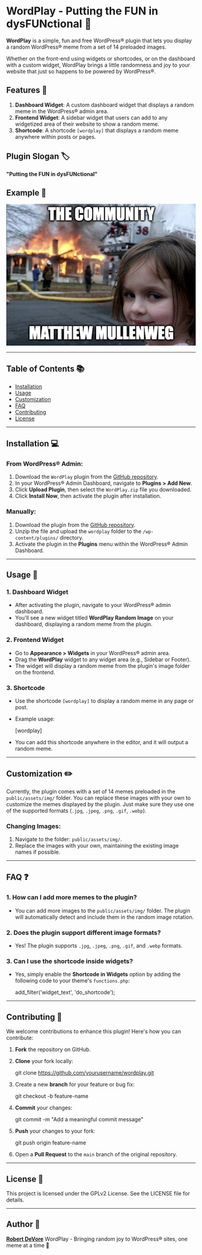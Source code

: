 # WordPlay - Putting the FUN in dysFUNctional 🎉

**WordPlay** is a simple, fun and free WordPress® plugin that lets you display a random WordPress® meme from a set of 14 preloaded images. 

Whether on the front-end using widgets or shortcodes, or on the dashboard with a custom widget, WordPlay brings a little randomness and joy to your website that just so happens to be powered by WordPress®.

## Features 🚀

1. **Dashboard Widget**: A custom dashboard widget that displays a random meme in the WordPress® admin area.
2. **Frontend Widget**: A sidebar widget that users can add to any widgetized area of their website to show a random meme.
3. **Shortcode**: A shortcode `[wordplay]` that displays a random meme anywhere within posts or pages.

## Plugin Slogan 🏷️

**"Putting the FUN in dysFUNctional"**

## Example 📸
![Matt's Scorched Earth Campaign](public/img/matt-the-community-fire.jpg)
* * *

## Table of Contents 📚

- [Installation](#installation)
- [Usage](#usage)
- [Customization](#customization)
- [FAQ](#faq)
- [Contributing](#contributing)
- [License](#license)
* * *

## Installation 💻

### From WordPress® Admin:

1. Download the `WordPlay` plugin from the [GitHub repository](https://github.com/robertdevore/wordplay).
2. In your WordPress® Admin Dashboard, navigate to **Plugins > Add New**.
3. Click **Upload Plugin**, then select the `WordPlay.zip` file you downloaded.
4. Click **Install Now**, then activate the plugin after installation.

### Manually:

1. Download the plugin from the [GitHub repository](https://github.com/robertdevore/wordplay).
2. Unzip the file and upload the `wordplay` folder to the `/wp-content/plugins/` directory.
3. Activate the plugin in the **Plugins** menu within the WordPress® Admin Dashboard.
* * *

## Usage 🎨

### 1. **Dashboard Widget**

- After activating the plugin, navigate to your WordPress® admin dashboard.
- You'll see a new widget titled **WordPlay Random Image** on your dashboard, displaying a random meme from the plugin.

### 2. **Frontend Widget**

- Go to **Appearance > Widgets** in your WordPress® admin area.
- Drag the **WordPlay** widget to any widget area (e.g., Sidebar or Footer).
- The widget will display a random meme from the plugin's image folder on the frontend.

### 3. **Shortcode**

- Use the shortcode `[wordplay]` to display a random meme in any page or post.
- Example usage:

    [wordplay]

- You can add this shortcode anywhere in the editor, and it will output a random meme.
* * *

## Customization ✏️

Currently, the plugin comes with a set of 14 memes preloaded in the `public/assets/img/` folder. You can replace these images with your own to customize the memes displayed by the plugin. Just make sure they use one of the supported formats (`.jpg`, `.jpeg`, `.png`, `.gif`, `.webp`).

### Changing Images:

1. Navigate to the folder: `public/assets/img/`.
2. Replace the images with your own, maintaining the existing image names if possible.

* * *

## FAQ ❓

### 1. How can I add more memes to the plugin?

- You can add more images to the `public/assets/img/` folder. The plugin will automatically detect and include them in the random image rotation.

### 2. Does the plugin support different image formats?

- Yes! The plugin supports `.jpg`, `.jpeg`, `.png`, `.gif`, and `.webp` formats.

### 3. Can I use the shortcode inside widgets?

- Yes, simply enable the **Shortcode in Widgets** option by adding the following code to your theme's `functions.php`:

    add_filter('widget_text', 'do_shortcode');

* * *

## Contributing 🤝

We welcome contributions to enhance this plugin! Here's how you can contribute:

1. **Fork** the repository on GitHub.
2. **Clone** your fork locally:

    git clone https://github.com/yourusername/wordplay.git

3. Create a new **branch** for your feature or bug fix:

    git checkout -b feature-name

4. **Commit** your changes:

    git commit -m "Add a meaningful commit message"

5. **Push** your changes to your fork:

    git push origin feature-name

6. Open a **Pull Request** to the `main` branch of the original repository.
* * *

## License 📜

This project is licensed under the GPLv2 License. See the LICENSE file for details.

* * *

## Author 👤

**[Robert DeVore](https://github.com/robertdevore)**
WordPlay - Bringing random joy to WordPress® sites, one meme at a time 🤘